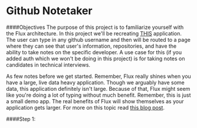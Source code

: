 # Github Notetaker

####Objectives
The purpose of this project is to familiarize yourself with the Flux architecture. In this project we'll be recreating [THIS](http://reactweek.com/projects/github-notetaker/#/) application. The user can type in any github username and then will be routed to a page where they can see that user's information, repositories, and have the ability to take notes on the specific developer. A use case for this (if you added auth which we won't be doing in this project) is for taking notes on candidates in technical interviews.

As few notes before we get started. Remember, Flux really shines when you have a large, live data heavy application. Though we arguably have some data, this application definitely isn't large. Because of that, Flux might seem like you're doing a lot of typing without much benefit. Remember, this is just a small demo app. The real benefits of Flux will show themselves as your application gets larger. For more on this topic read [this blog post](https://medium.com/@dan_abramov/the-case-for-flux-379b7d1982c6).

####Step 1: 
